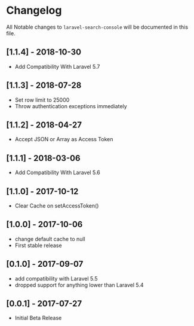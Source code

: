 # Changelog

All Notable changes to `laravel-search-console` will be documented in this file.

## [1.1.4] - 2018-10-30
 - Add Compatibility With Laravel 5.7

## [1.1.3] - 2018-07-28
 - Set row limit to 25000
 - Throw authentication exceptions immediately 

## [1.1.2] - 2018-04-27
 - Accept JSON or Array as Access Token

## [1.1.1] - 2018-03-06
 - Add Compatibility With Laravel 5.6

## [1.1.0] - 2017-10-12
 - Clear Cache on setAccessToken()

## [1.0.0] - 2017-10-06
 - change default cache to null
 - First stable release

## [0.1.0] - 2017-09-07
 - add compatibility with Laravel 5.5
 - dropped support for anything lower than Laravel 5.4

## [0.0.1] - 2017-07-27
- Initial Beta Release